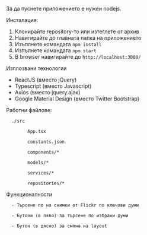 За да пуснете приложението е нужен nodejs.

Инсталация:
1) Клонирайте repository-то или изтеглете от архив
2) Навигирайте до главната папка на приложението
3) Изъплнете командата `npm install`
4) Изпълнете командата `npm start`
5) В browser навигирайте до `http://localhost:3000/`

Изплозвани технологии
- ReactJS (вместо jQuery)
- Typescript (вместо Javascript)
- Axios (вместо jquery.ajax)
- Google Material Design (вместо Twitter Bootstrap)

Работни файлове:
      
      ./src

            App.tsx

            constants.json

            components/*

            models/*

            services/*

            repositories/*

Функционалности

      - Търсене по на снимки от Flickr по ключови думи

      - Бутони (в ляво) за търсене по избрани думи

      - Бутон (в дясно) за смяна на layout
